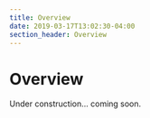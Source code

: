```yaml
---
title: Overview
date: 2019-03-17T13:02:30-04:00
section_header: Overview
---
```



# Overview
Under construction... coming soon.
